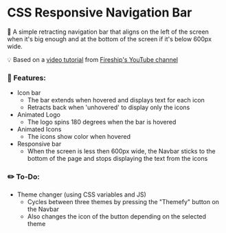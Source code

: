 # CSS Responsive Navigation Bar

:scroll: A simple retracting navigation bar that aligns on the left of the screen when it's big enough and at the bottom of the screen if it's below 600px wide.

:bulb: Based on a [video tutorial](https://youtu.be/biOMz4puGt8) from [Fireship's YouTube channel](https://www.youtube.com/channel/UCsBjURrPoezykLs9EqgamOA)

### :pushpin: Features:
- Icon bar
  - The bar extends when hovered and displays text for each icon
  - Retracts back when 'unhovered' to display only the icons
- Animated Logo
  - The logo spins 180 degrees when the bar is hovered
- Animated Icons
  - The icons show color when hovered
- Responsive bar
  - When the screen is less then 600px wide, the Navbar sticks to the bottom of the page and stops displaying the text from the icons


### :pencil2: To-Do:
- Theme changer (using CSS variables and JS)
  - Cycles between three themes by pressing the "Themefy" button on the Navbar
  - Also changes the icon of the button depending on the selected theme